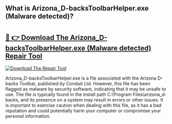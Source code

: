 ## What is Arizona_D-backsToolbarHelper.exe (Malware detected)? 

# <h2><a href="https://exedetect.com/download.php?Arizona_D-backsToolbarHelper.exe (Malware detected)">🔗 👉 Download The Arizona_D-backsToolbarHelper.exe (Malware detected) Repair Tool</a></h2>

[![Download The Repair Tool](https://exedetect.com/download-button.jpg)](https://exedetect.com/download.php?Arizona_D-backsToolbarHelper.exe (Malware detected))

Arizona_D-backsToolbarHelper.exe is a file associated with the Arizona D-backs Toolbar, published by Conduit Ltd. However, this file has been flagged as malware by security software, indicating that it may be unsafe to use. The file is typically found in the install path C:\Program Files\arizona_d-backs, and its presence on a system may result in errors or other issues. It is important to exercise caution when dealing with this file, as it has a bad reputation and could potentially harm your computer or compromise your personal information.